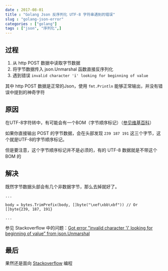 ```yaml
---
date : 2017-08-01
title : "Golang Json 反序列化 UTF-8 字符串遇到的错误"
slug : "golang-json-error"
categories : ["golang"]
tags : ["json", "序列化",]
---
```



## 过程

1. 从 http POST 数据中读取字节数据
2. 将字节数据传入 json.Unmarshal 函数直接反序列化
3. 遇到错误 `invalid character 'ï' looking for beginning of value`

其中 http POST 数据是正常的Json，使用 `fmt.Println` 能够正常输出，并没有错误中提到的神奇字符

## 原因

在UTF-8字符转中，有可能会有一个BOM（字节顺序标记）（[参见维基百科](https://en.wikipedia.org/wiki/Byte_order_mark#UTF-8)）

如果你直接输出 POST 的字节数据，会在头部发现 `239 187 191` 这三个字节，这个就是UTF-8的字节顺序标记。

但是要注意，这个字节顺序标记并不是必须的，有的 UTF-8 数据就是不带这个 BOM 的

## 解决

既然字节数据头部会有几个非数据字节，那么去掉就好了。

```
...

body = bytes.TrimPrefix(body, []byte("\xef\xbb\xbf")) // Or []byte{239, 187, 191}

...
```
参见 Stackoverflow 中的问题：[Got error "invalid character 'ï' looking for beginning of value” from json.Unmarshal](https://stackoverflow.com/questions/31398044/got-error-invalid-character-%C3%AF-looking-for-beginning-of-value-from-json-unmar)

## 最后

果然还是面向 [Stackoverflow](https://stackoverflow.com) 编程
